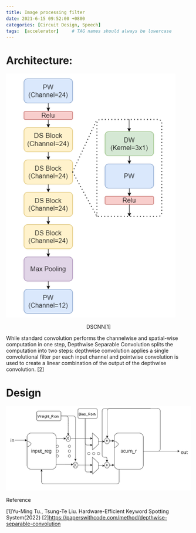 ```yaml
---
title: Image processing filter
date: 2021-6-15 09:52:00 +0800
categories: [Circuit Design, Speech]
tags:  [accelerator]     # TAG names should always be lowercase
---
```


# Architecture:
![About me picture](pic/dscnn.png)

<center>DSCNN[1]</center>
 
While standard convolution performs the channelwise and spatial-wise computation in one step, Depthwise Separable Convolution splits the computation into two steps: depthwise convolution applies a single convolutional filter per each input channel and pointwise convolution is used to create a linear combination of the output of the depthwise convolution. [2]

# Design

![About me picture](pic/acc.png)

Reference

[1]Yu-Ming Tu., Tsung-Te Liu. Hardware-Efficient Keyword Spotting System(2022) 
[2]https://paperswithcode.com/method/depthwise-separable-convolution